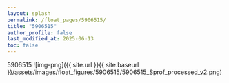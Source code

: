 ```yaml
---
layout: splash
permalink: /float_pages/5906515/
title: "5906515"
author_profile: false
last_modified_at: 2025-06-13
toc: false
---
```

 
5906515
![img-png]({{ site.url }}{{ site.baseurl }}/assets/images/float_figures/5906515/5906515_Sprof_processed_v2.png)